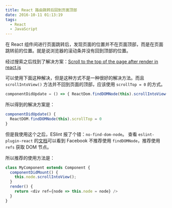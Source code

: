 ```yaml
---
title: React 路由跳转后回到页面顶部
date: 2016-10-11 01:13:19
tags:
  - React
  - JavaScript
---
```


在 React 组件间进行页面跳转后，发现页面的位置并不在页面顶部，而是在页面跳转前的位置。就是说浏览器的滚动条并没有回到顶部的位置。

经过搜索之后找到了解决方案：[Scroll to the top of the page after render in react.js](http://stackoverflow.com/questions/33188994/scroll-to-the-top-of-the-page-after-render-in-react-js)

可以使用下面这种解决，但是这种方式不是一种很好的解决方法。而且 `scrollIntoView()` 方法并不回到页面的顶部，应该使用 `scrollTop = 0` 的方式。

``` js
componentDidUpdate = () => { ReactDom.findDOMNode(this).scrollIntoView(); }
```

所以得到的解决方案是：

``` js
componentDidUpdate() {
  ReactDOM.findDOMNode(this).scrollTop = 0
}
```

<!-- more -->

但是我使用这个之后，ESlint 报了个错：`no-find-dom-node`。
查看 `eslint-plugin-react` 的[文档](https://github.com/yannickcr/eslint-plugin-react/blob/master/docs/rules/no-find-dom-node.md)可以看到 Facebook 不推荐使用 `findDOMNode`，推荐使用 `refs` 获取 DOM 节点。

所以推荐的使用方法是：

``` js
class MyComponent extends Component {
  componentDidMount() {
    this.node.scrollIntoView();
  }
  render() {
    return <div ref={node => this.node = node} />
  }
}
```